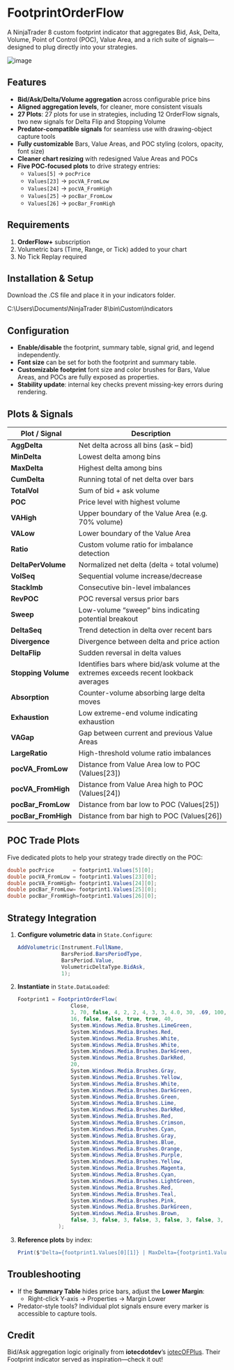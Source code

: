 # FootprintOrderFlow

A NinjaTrader 8 custom footprint indicator that aggregates Bid, Ask, Delta, Volume, Point of Control (POC), Value Area, and a rich suite of signals—designed to plug directly into your strategies.

![image](https://github.com/user-attachments/assets/dd6e2d4d-2452-4bc1-92c2-026c195124e5)

## Features

- **Bid/Ask/Delta/Volume aggregation** across configurable price bins  
- **Aligned aggregation levels**, for cleaner, more consistent visuals  
- **27 Plots**: 27 plots for use in strategies, including 12 OrderFlow signals, two new signals for Delta Flip and Stopping Volume
- **Predator-compatible signals** for seamless use with drawing-object capture tools  
- **Fully customizable** Bars, Value Areas, and POC styling (colors, opacity, font size)  
- **Cleaner chart resizing** with redesigned Value Areas and POCs  
- **Five POC-focused plots** to drive strategy entries:  
  - `Values[5]` → `pocPrice`  
  - `Values[23]` → `pocVA_FromLow`  
  - `Values[24]` → `pocVA_FromHigh`  
  - `Values[25]` → `pocBar_FromLow`  
  - `Values[26]` → `pocBar_FromHigh`

## Requirements

1. **OrderFlow+** subscription  
2. Volumetric bars (Time, Range, or Tick) added to your chart  
3. No Tick Replay required  

## Installation & Setup

Download the .CS file and place it in your indicators folder.

C:\Users<your user name>\Documents\NinjaTrader 8\bin\Custom\Indicators

## Configuration

- **Enable/disable** the footprint, summary table, signal grid, and legend independently.  
- **Font size** can be set for both the footprint and summary table.  
- **Customizable footprint** font size and color brushes for Bars, Value Areas, and POCs are fully exposed as properties.  
- **Stability update**: internal key checks prevent missing-key errors during rendering.

## Plots & Signals

| Plot / Signal       | Description                                                                                   |
|---------------------|-----------------------------------------------------------------------------------------------|
| **AggDelta**        | Net delta across all bins (ask – bid)                                                         |
| **MinDelta**        | Lowest delta among bins                                                                       |
| **MaxDelta**        | Highest delta among bins                                                                      |
| **CumDelta**        | Running total of net delta over bars                                                          |
| **TotalVol**        | Sum of bid + ask volume                                                                       |
| **POC**             | Price level with highest volume                                                               |
| **VAHigh**          | Upper boundary of the Value Area (e.g. 70% volume)                                            |
| **VALow**           | Lower boundary of the Value Area                                                              |
| **Ratio**           | Custom volume ratio for imbalance detection                                                  |
| **DeltaPerVolume**  | Normalized net delta (delta ÷ total volume)                                                   |
| **VolSeq**          | Sequential volume increase/decrease                                                           |
| **StackImb**        | Consecutive bin-level imbalances                                                              |
| **RevPOC**          | POC reversal versus prior bars                                                                |
| **Sweep**           | Low-volume “sweep” bins indicating potential breakout                                        |
| **DeltaSeq**        | Trend detection in delta over recent bars                                                     |
| **Divergence**      | Divergence between delta and price action                                                     |
| **DeltaFlip**       | Sudden reversal in delta values                                                               |
| **Stopping Volume** | Identifies bars where bid/ask volume at the extremes exceeds recent lookback averages         |
| **Absorption**      | Counter-volume absorbing large delta moves                                                    |
| **Exhaustion**      | Low extreme-end volume indicating exhaustion                                                  |
| **VAGap**           | Gap between current and previous Value Areas                                                  |
| **LargeRatio**      | High-threshold volume ratio imbalances                                                        |
| **pocVA_FromLow**   | Distance from Value Area low to POC (Values[23])                                              |
| **pocVA_FromHigh**  | Distance from Value Area high to POC (Values[24])                                             |
| **pocBar_FromLow**  | Distance from bar low to POC (Values[25])                                                     |
| **pocBar_FromHigh** | Distance from bar high to POC (Values[26])                                                    |


## POC Trade Plots

Five dedicated plots to help your strategy trade directly on the POC:

```csharp
double pocPrice      = footprint1.Values[5][0];
double pocVA_FromLow = footprint1.Values[23][0];
double pocVA_FromHigh= footprint1.Values[24][0];
double pocBar_FromLow= footprint1.Values[25][0];
double pocBar_FromHigh=footprint1.Values[26][0];
```

## Strategy Integration

1. **Configure volumetric data** in `State.Configure`:
   ```csharp
   AddVolumetric(Instrument.FullName,
                 BarsPeriod.BarsPeriodType,
                 BarsPeriod.Value,
                 VolumetricDeltaType.BidAsk,
                 1);
   ```
2. **Instantiate** in `State.DataLoaded`:
   ```csharp
   Footprint1 = FootprintOrderFlow(
				    Close,
				    3, 70, false, 4, 2, 2, 4, 3, 3, 4.0, 30, .69, 100, 300, 2000, 8, 8,
				    16, false, false, true, true, 40,
					System.Windows.Media.Brushes.LimeGreen,
					System.Windows.Media.Brushes.Red,
					System.Windows.Media.Brushes.White,
					System.Windows.Media.Brushes.White,
					System.Windows.Media.Brushes.DarkGreen,
					System.Windows.Media.Brushes.DarkRed,
					20,
					System.Windows.Media.Brushes.Gray,
					System.Windows.Media.Brushes.Yellow,
					System.Windows.Media.Brushes.White,
				    System.Windows.Media.Brushes.DarkGreen,
				    System.Windows.Media.Brushes.Green,
				    System.Windows.Media.Brushes.Lime,
				    System.Windows.Media.Brushes.DarkRed,
				    System.Windows.Media.Brushes.Red,
				    System.Windows.Media.Brushes.Crimson,
				    System.Windows.Media.Brushes.Cyan,
				    System.Windows.Media.Brushes.Gray,					
				    System.Windows.Media.Brushes.Blue,
				    System.Windows.Media.Brushes.Orange,
				    System.Windows.Media.Brushes.Purple,
				    System.Windows.Media.Brushes.Yellow,
				    System.Windows.Media.Brushes.Magenta,
				    System.Windows.Media.Brushes.Cyan,
				    System.Windows.Media.Brushes.LightGreen,
				    System.Windows.Media.Brushes.Red,
				    System.Windows.Media.Brushes.Teal,
				    System.Windows.Media.Brushes.Pink,
					System.Windows.Media.Brushes.DarkGreen,
				    System.Windows.Media.Brushes.Brown,
				    false, 3, false, 3, false, 3, false, 3, false, 3, false, 3, false, 3, false, 3, false, 3, false, 3, false, 3, false, 3
				);
   ```
3. **Reference plots** by index:
   ```csharp
   Print($"Delta={footprint1.Values[0][1]} | MaxDelta={footprint1.Values[2][1]} | …");
   ```

## Troubleshooting

- If the **Summary Table** hides price bars, adjust the **Lower Margin**:
  - Right-click Y-axis → Properties → Margin Lower  
- Predator-style tools? Individual plot signals ensure every marker is accessible to capture tools.

## Credit

Bid/Ask aggregation logic originally from **iotecdotdev**’s [iotecOFPlus](https://github.com/iotecdotdev/iotecOFPlus). Their Footprint indicator served as inspiration—check it out!
